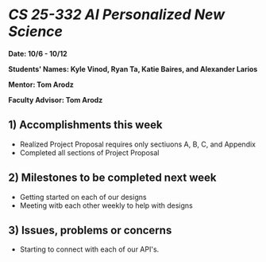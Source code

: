 # *CS 25-332 AI Personalized New Science*

**Date: 10/6 - 10/12**

**Students' Names: Kyle Vinod, Ryan Ta, Katie Baires, and Alexander Larios**

**Mentor: Tom Arodz**

**Faculty Advisor: Tom Arodz**

## 1) Accomplishments this week
   - Realized Project Proposal requires only sectiuons A, B, C, and Appendix
   - Completed all sections of Project Proposal

## 2) Milestones to be completed next week
   - Getting started on each of our designs
   - Meeting witb each other weekly to help with designs

## 3) Issues, problems or concerns
   - Starting to connect with each of our API's.
